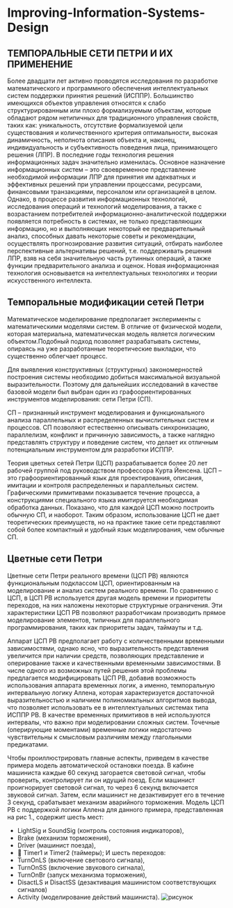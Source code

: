 # Improving-Information-Systems-Design
## ТЕМПОРАЛЬНЫЕ СЕТИ ПЕТРИ И ИХ ПРИМЕНЕНИЕ
Более двадцати лет активно проводятся исследования по разработке математического и программного обеспечения интеллектуальных систем поддержки принятия решений (ИСППР).
Большинство имеющихся объектов управления относятся к слабо структурированным или плохо
формализуемым объектам, которые обладают рядом нетипичных для традиционного управления свойств,
таких как: уникальность, отсутствие формализуемой цели существования и количественного критерия
оптимальности, высокая динамичность, неполнота описания объекта и, наконец, индивидуальность и
субъективность поведения лица, принимающего решения (ЛПР).
В последние годы технология решения информационных задач значительно изменилась. Основное
назначение информационных систем – это своевременное представление необходимой информации ЛПР
для принятия им адекватных и эффективных решений при управлении процессами, ресурсами,
финансовыми транзакциями, персоналом или организацией в целом. Однако, в процессе развития
информационных технологий, исследования операций и технологий моделирования, а также с
возрастанием потребителей информационно-аналитической поддержки появляется потребность в
системах, не только представляющих информацию, но и выполняющих некоторый ее предварительный
анализ, способных давать некоторые советы и рекомендации, осуществлять прогнозирование развития
ситуаций, отбирать наиболее перспективные альтернативы решений, т.е. поддерживать решения ЛПР,
взяв на себя значительную часть рутинных операций, а также функции предварительного анализа и оценок.
Новая информационная технология основывается на интеллектуальных технологиях и теории
искусственного интеллекта. 

## Темпоральные модификации сетей Петри

Математическое моделирование предполагает эксперименты с математическими моделями систем. В
отличие от физической модели, которая материальна, математическая модель является логическим
объектом.Подобный подход позволяет разрабатывать системы, опираясь на уже разработанные
теоретические выкладки, что существенно облегчает процесс.

Для выявления конструктивных (структурных) закономерностей построения системы необходимо добиться максимальной визуальной выразительности. Поэтому для дальнейших исследований в качестве базовой модели был выбран один из графоориентированных инструментов моделирования: сети Петри (СП).

СП – признанный инструмент моделирования и функционального анализа параллельных и
распределенных вычислительных систем и процессов. СП позволяют естественно описывать
синхронизацию, параллелизм, конфликт и причинную зависимость, а также наглядно представлять
структуру и поведение систем, что делает их отличным потенциальным инструментом для разработки
ИСППР.

Теория цветных сетей Петри (ЦСП) разрабатывается более 20 лет рабочей группой под руководством профессора Курта Йенсена. ЦСП – это графоориентированный язык для проектирования, описания, имитации и контроля распределенных и параллельных систем. Графическими примитивами показывается течение процесса, а конструкциями специального языка имитируется необходимая обработка данных. Показано, что для каждой ЦСП можно построить обычную СП, и наоборот. Таким образом, использование ЦСП не дает теоретических преимуществ, но на практике такие сети представляют собой более компактный и удобный язык моделирования, чем обычные СП.

## Цветные сети Петри

Цветные сети Петри реального времени (ЦСП РВ) являются функциональным подклассом ЦСП, ориентированным на моделирование и анализ систем реального времени. По сравнению с ЦСП, в ЦСП РВ используется другая модель времени и приоритеты переходов, на них наложены некоторые структурные ограничения. Эти характеристики ЦСП РВ позволяют разработчикам производить прямое моделирование элементов, типичных для параллельного программирования, таких как приоритеты задач, таймауты и т.д.

Аппарат ЦСП РВ предполагает работу с количественными временными зависимостями, однако ясно, что выразительность представления увеличится при наличии средств, позволяющих представление и оперирование также и качественными временными зависимостями. В числе одного из возможных путей решения этой проблемы предлагается модифицировать ЦСП РВ, добавив возможность использования аппарата временных логик, а именно, темпоральную интервальную логику Аллена, которая характеризуется достаточной выразительностью и наличием полиномиальных алгоритмов вывода, что позволяет использовать ее в интеллектуальных системах типа ИСППР РВ. В качестве временных примитивов в ней используются интервалы, что важно при моделировании сложных систем. Точечные (оперирующие моментами) временные логики недостаточно чувствительны к смысловым различиям между глагольными предикатами.

Чтобы проиллюстрировать главные аспекты, приведем в качестве примера модель автоматической остановки поезда. В кабине машиниста каждые 60 секунд загорается световой сигнал, чтобы проверить, контролирует ли он идущий поезд. Если машинист проигнорирует световой сигнал, то через 6 секунд включается звуковой сигнал. Затем, если машинист не дезактивирует его в течение 3 секунд, срабатывает механизм аварийного торможения. Модель ЦСП РВ с поддержкой логики Аллена для данного примера, представленная на рис 1., содержит шесть мест:
* LightSig и SoundSig (контроль состояния индикаторов), 
* Brake (механизм торможения), 
* Driver (машинист поезда), 
*  Timer1 и Timer2 (таймеры);
И шесть переходов:
* TurnOnLS (включение светового сигнала), 
* TurnOnSS (включение звукового сигнала), 
* TurnOnBr (запуск механизма торможения), 
* DisactLS и DisactSS (дезактивация машинистом соответствующих сигналов)
* Activity (моделирование действий машиниста). 
![рисунок](https://user-images.githubusercontent.com/77673272/121574272-87801280-ca3f-11eb-9512-635476965f1a.png)

